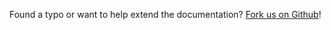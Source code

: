 Found a typo or want to help extend the documentation? [Fork us on Github](https://github.com/Brainsware/bacon-site/tree/master/Views/Articles)!
